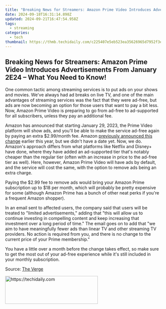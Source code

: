 ```yaml
---
title: "Breaking News for Streamers: Amazon Prime Video Introduces Advertisements From January 2E24 – What You Need to Know!"
date: 2024-09-18T16:31:14.898Z
updated: 2024-09-21T16:47:54.958Z
tags:
  - streaming
categories:
  - tech
thumbnail: https://thmb.techidaily.com/c225407e5eb523ea35626965d7952f3e8eff461a435028604a3c634507f598f5.png
---
```


## Breaking News for Streamers: Amazon Prime Video Introduces Advertisements From January 2E24 – What You Need to Know!

One common tactic among streaming services is to put ads on your shows and movies. We've always had ad breaks on live TV, and one of the main advantages of streaming services was the fact that they were ad-free, but ads are now becoming an option for those users that want to pay a bit less. Now, Amazon Prime Video is preparing to go from ad-free to ad-supported for all subscribers, unless they pay an additional fee.

 Amazon has announced that starting January 29, 2023, the Prime Video platform will show ads, and you'll be able to make the service ad-free again by paying an extra $2.99/month fee. Amazon [previously announced this change](https://location-social.techidaily.com/in-2024-edit-and-send-fake-location-on-telegram-for-your-vivo-y100-in-3-ways-drfone-by-drfone-virtual-android/) earlier this year, but we didn't have a date yet. Now, we do. Amazon's approach differs from what platforms like Netflix and Disney+ have done, where they have added an ad-supported tier that's notably cheaper than the regular tier (often with an increase in price to the ad-free tier as well). Here, however, Amazon Prime Video will have ads by default, and the service will cost the same, with the option to remove ads being an extra charge.

 Paying the $2.99 fee to remove ads would bring your Amazon Prime subscription up to $18 per month, which will probably be pretty expensive for some (although Amazon Prime has a bunch of other neat perks if you're a frequent Amazon shopper).

 In an email sent to affected users, the company said that users will be treated to "limited advertisements," adding that "this will allow us to continue investing in compelling content and keep increasing that investment over a long period of time." The email goes on to add that "we aim to have meaningfully fewer ads than linear TV and other streaming TV providers. No action is required from you, and there is no change to the current price of your Prime membership."

 You have a little over a month before the change takes effect, so make sure to get the most out of your ad-free experience while it's still included in your monthly subscription.

 Source: [The Verge](https://www.theverge.com/2023/12/26/24015595/amazon-prime-video-ads-coming-january-29)

<ins class="adsbygoogle"
     style="display:block"
     data-ad-format="autorelaxed"
     data-ad-client="ca-pub-7571918770474297"
     data-ad-slot="1223367746"></ins>

<ins class="adsbygoogle"
     style="display:block"
     data-ad-client="ca-pub-7571918770474297"
     data-ad-slot="8358498916"
     data-ad-format="auto"
     data-full-width-responsive="true"></ins>



<!-- affiliate ads begin -->
<a href="https://aligracehair.sjv.io/c/5597632/1938716/19272" target="_top" id="1938716">
  <img src="//a.impactradius-go.com/display-ad/19272-1938716" border="0" alt="https://techidaily.com" width="300" height="90"/>
</a>
<img height="0" width="0" src="https://aligracehair.sjv.io/i/5597632/1938716/19272" style="position:absolute;visibility:hidden;" border="0" />
<!-- affiliate ads end -->

